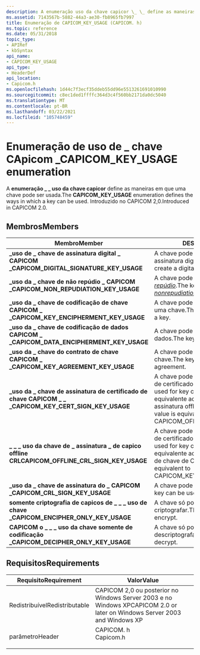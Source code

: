 ```yaml
---
description: A enumeração uso da chave capicor \_ \_ define as maneiras em que uma chave pode ser usada. Introduzido no CAPICOM 2,0.
ms.assetid: 7143567b-5882-44a3-ae30-fb8965fb7997
title: Enumeração de CAPICOM_KEY_USAGE (CAPICOM. h)
ms.topic: reference
ms.date: 05/31/2018
topic_type:
- APIRef
- kbSyntax
api_name:
- CAPICOM_KEY_USAGE
api_type:
- HeaderDef
api_location:
- Capicom.h
ms.openlocfilehash: 1d44c7f3ecf35ddeb55dd96e5513261691010990
ms.sourcegitcommit: c8ec1ded1ffffc364d3c4f560bb2171da0dc5040
ms.translationtype: MT
ms.contentlocale: pt-BR
ms.lasthandoff: 03/22/2021
ms.locfileid: "105748459"
---
```

# <a name="capicom_key_usage-enumeration"></a><span data-ttu-id="858a9-104">Enumeração de uso de \_ chave CApicom \_</span><span class="sxs-lookup"><span data-stu-id="858a9-104">CAPICOM\_KEY\_USAGE enumeration</span></span>

<span data-ttu-id="858a9-105">A **enumeração \_ \_ uso da chave capicor** define as maneiras em que uma chave pode ser usada.</span><span class="sxs-lookup"><span data-stu-id="858a9-105">The **CAPICOM\_KEY\_USAGE** enumeration defines the ways in which a key can be used.</span></span> <span data-ttu-id="858a9-106">Introduzido no CAPICOM 2,0.</span><span class="sxs-lookup"><span data-stu-id="858a9-106">Introduced in CAPICOM 2.0.</span></span>

## <a name="members"></a><span data-ttu-id="858a9-107">Membros</span><span class="sxs-lookup"><span data-stu-id="858a9-107">Members</span></span>



| <span data-ttu-id="858a9-108">Membro</span><span class="sxs-lookup"><span data-stu-id="858a9-108">Member</span></span>                                      | <span data-ttu-id="858a9-109">DESCRIÇÃO</span><span class="sxs-lookup"><span data-stu-id="858a9-109">Description</span></span>                                                                                                                      | <span data-ttu-id="858a9-110">Valor</span><span class="sxs-lookup"><span data-stu-id="858a9-110">Value</span></span>      |
|---------------------------------------------|----------------------------------------------------------------------------------------------------------------------------------|------------|
| <span data-ttu-id="858a9-111">**\_uso de \_ chave de assinatura digital \_ CAPICOM \_**</span><span class="sxs-lookup"><span data-stu-id="858a9-111">**CAPICOM\_DIGITAL\_SIGNATURE\_KEY\_USAGE**</span></span> | <span data-ttu-id="858a9-112">A chave pode ser usada para criar uma assinatura digital.</span><span class="sxs-lookup"><span data-stu-id="858a9-112">The key can be used to create a digital signature.</span></span><br/>                                                                    | <span data-ttu-id="858a9-113">0x00000080</span><span class="sxs-lookup"><span data-stu-id="858a9-113">0x00000080</span></span> |
| <span data-ttu-id="858a9-114">**\_uso da \_ chave de não repúdio \_ CAPICOM \_**</span><span class="sxs-lookup"><span data-stu-id="858a9-114">**CAPICOM\_NON\_REPUDIATION\_KEY\_USAGE**</span></span>   | <span data-ttu-id="858a9-115">A chave pode ser usada para não- [*repúdio*](../secgloss/n-gly.md).</span><span class="sxs-lookup"><span data-stu-id="858a9-115">The key can be used for [*nonrepudiation*](../secgloss/n-gly.md).</span></span><br/> | <span data-ttu-id="858a9-116">0x00000040</span><span class="sxs-lookup"><span data-stu-id="858a9-116">0x00000040</span></span> |
| <span data-ttu-id="858a9-117">**\_uso da \_ chave de codificação de chave CAPICOM \_ \_**</span><span class="sxs-lookup"><span data-stu-id="858a9-117">**CAPICOM\_KEY\_ENCIPHERMENT\_KEY\_USAGE**</span></span>  | <span data-ttu-id="858a9-118">A chave pode ser usada para criptografar uma chave.</span><span class="sxs-lookup"><span data-stu-id="858a9-118">The key can be used to encrypt a key.</span></span><br/>                                                                                 | <span data-ttu-id="858a9-119">0x00000020</span><span class="sxs-lookup"><span data-stu-id="858a9-119">0x00000020</span></span> |
| <span data-ttu-id="858a9-120">**\_uso da \_ chave de codificação de dados CAPICOM \_ \_**</span><span class="sxs-lookup"><span data-stu-id="858a9-120">**CAPICOM\_DATA\_ENCIPHERMENT\_KEY\_USAGE**</span></span> | <span data-ttu-id="858a9-121">A chave pode ser usada para criptografar dados.</span><span class="sxs-lookup"><span data-stu-id="858a9-121">The key can be used to encrypt data.</span></span><br/>                                                                                  | <span data-ttu-id="858a9-122">0x00000010</span><span class="sxs-lookup"><span data-stu-id="858a9-122">0x00000010</span></span> |
| <span data-ttu-id="858a9-123">**\_uso da \_ chave do contrato de chave CAPICOM \_ \_**</span><span class="sxs-lookup"><span data-stu-id="858a9-123">**CAPICOM\_KEY\_AGREEMENT\_KEY\_USAGE**</span></span>     | <span data-ttu-id="858a9-124">A chave pode ser usada para o contrato de chave.</span><span class="sxs-lookup"><span data-stu-id="858a9-124">The key can be used for key agreement.</span></span><br/>                                                                                | <span data-ttu-id="858a9-125">0x00000008</span><span class="sxs-lookup"><span data-stu-id="858a9-125">0x00000008</span></span> |
| <span data-ttu-id="858a9-126">**\_uso da \_ chave de assinatura de certificado de chave CAPICOM \_ \_ \_**</span><span class="sxs-lookup"><span data-stu-id="858a9-126">**CAPICOM\_KEY\_CERT\_SIGN\_KEY\_USAGE**</span></span>    | <span data-ttu-id="858a9-127">A chave pode ser usada para a assinatura de certificado de chave.</span><span class="sxs-lookup"><span data-stu-id="858a9-127">The key can be used for key certificate signing.</span></span> <span data-ttu-id="858a9-128">Esse valor é equivalente ao \_ \_ \_ uso da chave de assinatura offline \_ do \_ CAPICOM.</span><span class="sxs-lookup"><span data-stu-id="858a9-128">This value is equivalent to CAPICOM\_OFFLINE\_CRL\_SIGN\_KEY\_USAGE.</span></span><br/> | <span data-ttu-id="858a9-129">0x00000004</span><span class="sxs-lookup"><span data-stu-id="858a9-129">0x00000004</span></span> |
| <span data-ttu-id="858a9-130">**\_ \_ \_ uso da chave de \_ assinatura \_ de capico offline CRL**</span><span class="sxs-lookup"><span data-stu-id="858a9-130">**CAPICOM\_OFFLINE\_CRL\_SIGN\_KEY\_USAGE**</span></span> | <span data-ttu-id="858a9-131">A chave pode ser usada para a assinatura de certificado de chave.</span><span class="sxs-lookup"><span data-stu-id="858a9-131">The key can be used for key certificate signing.</span></span> <span data-ttu-id="858a9-132">Esse valor é equivalente ao uso de chave de certificado de chave de CAPICOM \_ \_ \_ \_ \_ .</span><span class="sxs-lookup"><span data-stu-id="858a9-132">This value is equivalent to CAPICOM\_KEY\_CERT\_SIGN\_KEY\_USAGE.</span></span><br/>    | <span data-ttu-id="858a9-133">0x00000002</span><span class="sxs-lookup"><span data-stu-id="858a9-133">0x00000002</span></span> |
| <span data-ttu-id="858a9-134">**\_uso da \_ chave de assinatura do \_ CAPICOM \_**</span><span class="sxs-lookup"><span data-stu-id="858a9-134">**CAPICOM\_CRL\_SIGN\_KEY\_USAGE**</span></span>          | <span data-ttu-id="858a9-135">A chave pode ser usada para assinatura.</span><span class="sxs-lookup"><span data-stu-id="858a9-135">The key can be used for signing.</span></span><br/>                                                                                      | <span data-ttu-id="858a9-136">0x00000002</span><span class="sxs-lookup"><span data-stu-id="858a9-136">0x00000002</span></span> |
| <span data-ttu-id="858a9-137">**somente criptografia de capicos de \_ \_ \_ uso de chave \_**</span><span class="sxs-lookup"><span data-stu-id="858a9-137">**CAPICOM\_ENCIPHER\_ONLY\_KEY\_USAGE**</span></span>     | <span data-ttu-id="858a9-138">A chave só pode ser usada para criptografar.</span><span class="sxs-lookup"><span data-stu-id="858a9-138">The key can only be used to encrypt.</span></span><br/>                                                                                  | <span data-ttu-id="858a9-139">0x00000001</span><span class="sxs-lookup"><span data-stu-id="858a9-139">0x00000001</span></span> |
| <span data-ttu-id="858a9-140">**CAPICOM o \_ \_ \_ uso da chave somente de codificação \_**</span><span class="sxs-lookup"><span data-stu-id="858a9-140">**CAPICOM\_DECIPHER\_ONLY\_KEY\_USAGE**</span></span>     | <span data-ttu-id="858a9-141">A chave só pode ser usada para descriptografar.</span><span class="sxs-lookup"><span data-stu-id="858a9-141">The key can only be used to decrypt.</span></span><br/>                                                                                  | <span data-ttu-id="858a9-142">0x00008000</span><span class="sxs-lookup"><span data-stu-id="858a9-142">0x00008000</span></span> |



## <a name="requirements"></a><span data-ttu-id="858a9-143">Requisitos</span><span class="sxs-lookup"><span data-stu-id="858a9-143">Requirements</span></span>



| <span data-ttu-id="858a9-144">Requisito</span><span class="sxs-lookup"><span data-stu-id="858a9-144">Requirement</span></span> | <span data-ttu-id="858a9-145">Valor</span><span class="sxs-lookup"><span data-stu-id="858a9-145">Value</span></span> |
|----------------------------|--------------------------------------------------------------------------------------|
| <span data-ttu-id="858a9-146">Redistribuível</span><span class="sxs-lookup"><span data-stu-id="858a9-146">Redistributable</span></span><br/> | <span data-ttu-id="858a9-147">CAPICOM 2,0 ou posterior no Windows Server 2003 e no Windows XP</span><span class="sxs-lookup"><span data-stu-id="858a9-147">CAPICOM 2.0 or later on Windows Server 2003 and Windows XP</span></span><br/>                |
| <span data-ttu-id="858a9-148">parâmetro</span><span class="sxs-lookup"><span data-stu-id="858a9-148">Header</span></span><br/>          | <dl> <span data-ttu-id="858a9-149"><dt>CAPICOM. h</dt></span><span class="sxs-lookup"><span data-stu-id="858a9-149"><dt>Capicom.h</dt></span></span> </dl> |



 

 
